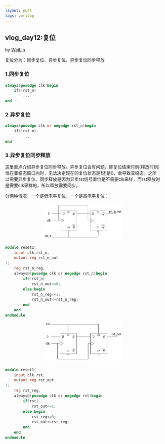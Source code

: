 ```yaml
---
layout: post
tags: verilog
---
```


## vlog_day12:复位
by [WeiLin](https://github.com/xLinWei)

复位分为：同步复位、异步复位、异步复位同步释放
### 1.同步复位
```verilog
always(posedge clk)begin
    if(!rst_n)
        ...
end
```

### 2.异步复位
```verilog
always(posedge clk or negedge rst_n)begin
    if(!rst_n)
        ...
end
```

### 3.异步复位同步释放
这里重点介绍异步复位同步释放。异步复位会有问题，即复位结束时刻(释放时刻)恰在亚稳态窗口内时，无法决定现在的复位状态是1还是0，会导致亚稳态。之所以需要异步复位、同步释放是因为异步rst信号置位是不需要clk采样，而rst释放时是需要clk采样的，所以释放需要同步。

分两种情况，一个是低电平复位，一个是高电平复位：
<center><img src="image/12_rst_n.png" width="50%"></center>

```verilog
module reset1(
    input clk,rst_n,
    output reg rst_n_out
);
    reg rst_n_reg;
    always@(posedge clk or negedge rst_n)begin
        if(!rst_n)
            rst_n_out<=0;
        else begin
            rst_n_reg<=1;
            rst_n_out<=rst_n_reg;
        end
    end
endmodule
```
<center><img src="image/12_rst.png" width="50%"></center>

```verilog
module reset1(
    input clk,rst,
    output reg rst_out
);
    reg rst_reg;
    always@(posedge clk or negedge rst)begin
        if(rst)
            rst_out<=1;
        else begin
            rst_reg<=0;
            rst_out<=rst_reg;
        end
    end
endmodule
```
